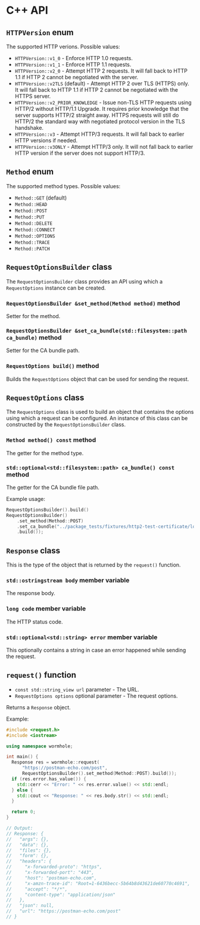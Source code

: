 # C++ API

## `HTTPVersion` enum

The supported HTTP verions. Possible values:

* `HTTPVersion::v1_0` - Enforce HTTP 1.0 requests.
* `HTTPVersion::v1_1` - Enforce HTTP 1.1 requests.
* `HTTPVersion::v2_0` - Attempt HTTP 2 requests. It will fall back to HTTP 1.1
  if HTTP 2 cannot be negotiated with the server.
* `HTTPVersion::v2TLS` (default) - Attempt HTTP 2 over TLS (HTTPS) only. It will fall back
  to HTTP 1.1 if HTTP 2 cannot be negotiated with the HTTPS server.
* `HTTPVersion::v2_PRIOR_KNOWLEDGE` - Issue non-TLS HTTP requests using HTTP/2
  without HTTP/1.1 Upgrade. It requires prior knowledge that the server supports
  HTTP/2 straight away. HTTPS requests will still do HTTP/2 the standard way
  with negotiated protocol version in the TLS handshake.
* `HTTPVersion::v3` - Attempt HTTP/3 requests. It will fall back to earlier HTTP
  versions if needed.
* `HTTPVersion::v3ONLY` - Attempt HTTP/3 only. It will not fall back to earlier
  HTTP version if the server does not support HTTP/3.

## `Method` enum

The supported method types. Possible values:

* `Method::GET` (default)
* `Method::HEAD`
* `Method::POST`
* `Method::PUT`
* `Method::DELETE`
* `Method::CONNECT`
* `Method::OPTIONS`
* `Method::TRACE`
* `Method::PATCH`

## `RequestOptionsBuilder` class

The `RequestOptionsBuilder` class provides an API using which a `RequestOptions`
instance can be created.

### `RequestOptionsBuilder &set_method(Method method)` method

Setter for the method.

### `RequestOptionsBuilder &set_ca_bundle(std::filesystem::path ca_bundle)` method

Setter for the CA bundle path.

### `RequestOptions build()` method

Builds the `RequestOptions` object that can be used for sending the request.

## `RequestOptions` class

The `RequestOptions` class is used to build an object that contains the options
using which a request can be configured. An instance of this class can be
constructed by the `RequestOptionsBuilder` class.

### `Method method() const` method

The getter for the method type.

### `std::optional<std::filesystem::path> ca_bundle() const` method

The getter for the CA bundle file path.

Example usage:

```cc
RequestOptionsBuilder().build()
RequestOptionsBuilder()
    .set_method(Method::POST)
    .set_ca_bundle("../package_tests/fixtures/http2-test-certificate/localhost-cert.pem")
    .build());
```

## `Response` class

This is the type of the object that is returned by the `request()` function.

### `std::ostringstream body` member variable

The response body.

### `long code` member variable

The HTTP status code.

### `std::optional<std::string> error` member variable

This optionally contains a string in case an error happened while sending the
request.

## `request()` function

* `const std::string_view url` parameter - The URL.
* `RequestOptions options` optional parameter - The request options.

Returns a `Response` object.

Example:

```cc
#include <request.h>
#include <iostream>

using namespace wormhole;

int main() {
  Response res = wormhole::request(
      "https://postman-echo.com/post",
      RequestOptionsBuilder().set_method(Method::POST).build());
  if (res.error.has_value()) {
    std::cerr << "Error: " << res.error.value() << std::endl;
  } else {
    std::cout << "Response: " << res.body.str() << std::endl;
  }

  return 0;
}

// Output:
// Response: {
//   "args": {},
//   "data": {},
//   "files": {},
//   "form": {},
//   "headers": {
//     "x-forwarded-proto": "https",
//     "x-forwarded-port": "443",
//     "host": "postman-echo.com",
//     "x-amzn-trace-id": "Root=1-6436becc-5b64b8d43621de60770c4691",
//     "accept": "*/*",
//     "content-type": "application/json"
//   },
//   "json": null,
//   "url": "https://postman-echo.com/post"
// }
```
